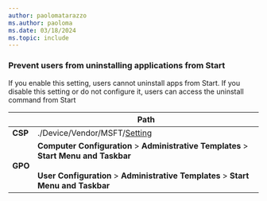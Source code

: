 ```yaml
---
author: paolomatarazzo
ms.author: paoloma
ms.date: 03/18/2024
ms.topic: include
---
```


### Prevent users from uninstalling applications from Start

If you enable this setting, users cannot uninstall apps from Start. If you disable this setting or do not configure it, users can access the uninstall command from Start

|  | Path |
|--|--|
| **CSP** | ./Device/Vendor/MSFT/[Setting]() |
| **GPO** | **Computer Configuration** > **Administrative Templates** > **Start Menu and Taskbar**<br><br> **User Configuration** > **Administrative Templates** > **Start Menu and Taskbar** |
